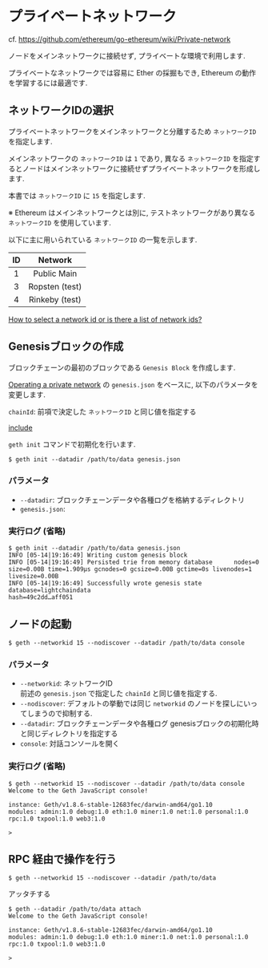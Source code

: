 # プライベートネットワーク

cf. https://github.com/ethereum/go-ethereum/wiki/Private-network

ノードをメインネットワークに接続せず, プライベートな環境で利用します.

プライベートなネットワークでは容易に Ether の採掘もでき, Ethereum の動作を学習するには最適です.

## ネットワークIDの選択

プライベートネットワークをメインネットワークと分離するため `ネットワークID` を指定します.

メインネットワークの `ネットワークID` は `1` であり, 異なる `ネットワークID` を指定するとノードはメインネットワークに接続せずプライベートネットワークを形成します.

本書では `ネットワークID` に `15` を指定します.

※ Ethereum はメインネットワークとは別に, テストネットワークがあり異なる `ネットワークID` を使用しています.

以下に主に用いられている `ネットワークID` の一覧を示します.

| ID  | Network        |
|:---:|:--------------:|
| 1   | Public Main    |
| 3   | Ropsten (test) |
| 4   | Rinkeby (test) |

[How to select a network id or is there a list of network ids?](https://ethereum.stackexchange.com/questions/17051/how-to-select-a-network-id-or-is-there-a-list-of-network-ids)

## Genesisブロックの作成

ブロックチェーンの最初のブロックである `Genesis Block` を作成します.

[Operating a private network](https://github.com/ethereum/go-ethereum#operating-a-private-network) の `genesis.json` をベースに, 以下のパラメータを変更します.

`chainId`: 前項で決定した `ネットワークID` と同じ値を指定する

[include](../../src/genesis.json)

`geth init` コマンドで初期化を行います.

```
$ geth init --datadir /path/to/data genesis.json
```

### パラメータ

* `--datadir`: ブロックチェーンデータや各種ログを格納するディレクトリ
* `genesis.json`: 

### 実行ログ (省略)

```
$ geth init --datadir /path/to/data genesis.json
INFO [05-14|19:16:49] Writing custom genesis block
INFO [05-14|19:16:49] Persisted trie from memory database      nodes=0 size=0.00B time=1.909µs gcnodes=0 gcsize=0.00B gctime=0s livenodes=1 livesize=0.00B
INFO [05-14|19:16:49] Successfully wrote genesis state         database=lightchaindata                                                                                  hash=49c2dd…aff051
```

## ノードの起動

```
$ geth --networkid 15 --nodiscover --datadir /path/to/data console
```

### パラメータ

* `--networkid`: ネットワークID  
前述の `genesis.json` で指定した `chainId` と同じ値を指定する.
* `--nodiscover`: デフォルトの挙動では同じ `networkid` のノードを探しにいってしまうので抑制する.
* `--datadir`: ブロックチェーンデータや各種ログ
genesisブロックの初期化時と同じディレクトリを指定する
* `console`: 対話コンソールを開く

### 実行ログ (省略)

```
$ geth --networkid 15 --nodiscover --datadir /path/to/data console
Welcome to the Geth JavaScript console!

instance: Geth/v1.8.6-stable-12683fec/darwin-amd64/go1.10
modules: admin:1.0 debug:1.0 eth:1.0 miner:1.0 net:1.0 personal:1.0 rpc:1.0 txpool:1.0 web3:1.0

>
```

## RPC 経由で操作を行う

```
$ geth --networkid 15 --nodiscover --datadir /path/to/data
```

アッタチする

```
$ geth --datadir /path/to/data attach
Welcome to the Geth JavaScript console!

instance: Geth/v1.8.6-stable-12683fec/darwin-amd64/go1.10
modules: admin:1.0 debug:1.0 eth:1.0 miner:1.0 net:1.0 personal:1.0 rpc:1.0 txpool:1.0 web3:1.0

>
```
